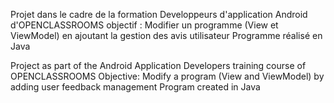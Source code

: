 Projet dans le cadre de la formation Developpeurs d'application Android d'OPENCLASSROOMS
objectif : Modifier un programme (View et ViewModel) en ajoutant la gestion des avis utilisateur
Programme réalisé en Java

Project as part of the Android Application Developers training course of OPENCLASSROOMS
Objective: Modify a program (View and ViewModel) by adding user feedback management
Program created in Java
